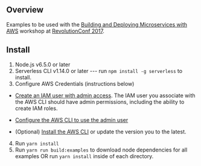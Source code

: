 ## Overview

Examples to be used with the [Building and Deploying Microservices with AWS](https://revolutionconf.com/talk/building-and-deploying-microservices-with-aws) workshop at [RevolutionConf 2017](https://revolutionconf.com).

## Install

1. Node.js v6.5.0 or later
2. Serverless CLI v1.14.0 or later --- run `npm install -g serverless` to install.
3. Configure AWS Credentials (instructions below)
  - [Create an IAM user with admin access](http://docs.aws.amazon.com/IAM/latest/UserGuide/getting-started_create-admin-group.html).
  The IAM user you associate with the AWS CLI should have admin permissions, including the ability to create IAM roles.

  - [Configure the AWS CLI to use the admin user](http://docs.aws.amazon.com/cli/latest/reference/configure/)

  - (Optional) [Install the AWS CLI](http://docs.aws.amazon.com/cli/latest/userguide/installing.html) or update the version you to the latest.
4. Run `yarn install`
5. Run `yarn run build:examples` to download node dependencies for all examples OR run `yarn install` inside of each directory.


